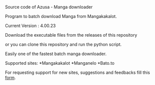 Source code of Azusa - Manga downloader

Program to batch download Manga from Mangakakalot. 

Current Version : 4.00.23

Download the executable files from the releases of this repository

or you can clone this repository and run the python script.

Easily one of the fastest batch manga downloader.

Supported sites:
*Mangakakalot
*Manganelo
*Bato.to


For requesting support for new sites, suggestions and feedbacks fill this [form](https://forms.gle/W6igzbXRw9yV7onc6 "Google Form").


